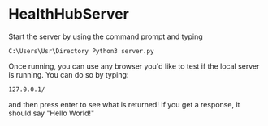 # HealthHubServer

Start the server by using the command prompt and typing
```
C:\Users\Usr\Directory Python3 server.py
```

Once running, you can use any browser you'd like to test if the local server is running. You can do so by typing:
```
127.0.0.1/
```
and then press enter to see what is returned! If you get a response, it should say "Hello World!"

